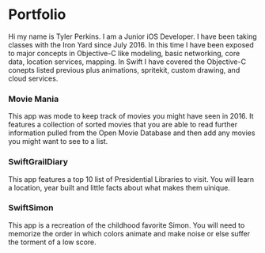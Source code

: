 # Portfolio

Hi my name is Tyler Perkins. I am a Junior iOS Developer. I have been taking classes with the Iron Yard since July 2016. In this time I have been exposed to major concepts in Objective-C like modeling, basic networking, core data, location services, mapping. In Swift I have covered the Objective-C conepts listed previous plus animations, spritekit, custom drawing, and cloud services. 

### Movie Mania 

This app was mode to keep track of movies you might have seen in 2016. It features a collection of sorted movies that you are able to read further information pulled from the Open Movie Database and then add any movies you might want to see to a list.

### SwiftGrailDiary 

This app features a top 10 list of Presidential Libraries to visit. You will learn a location, year built and little facts about what makes them uinique. 

### SwiftSimon

This app is a recreation of the childhood favorite Simon. You will need to memorize the order in which colors animate and make noise or else suffer the torment of a low score. 

